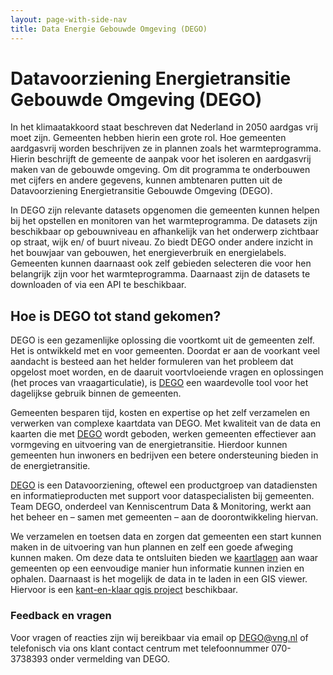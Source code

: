 ```yaml
---
layout: page-with-side-nav
title: Data Energie Gebouwde Omgeving (DEGO)
---
```

# Datavoorziening Energietransitie Gebouwde Omgeving (DEGO) 

In het klimaatakkoord staat beschreven dat Nederland in 2050 aardgas vrij moet zijn. Gemeenten hebben hierin een grote rol. Hoe gemeenten aardgasvrij worden beschrijven ze in plannen zoals het warmteprogramma. Hierin beschrijft de gemeente de aanpak voor het isoleren en aardgasvrij maken van de gebouwde omgeving. Om dit programma te onderbouwen met cijfers en andere gegevens, kunnen ambtenaren putten uit de Datavoorziening Energietransitie Gebouwde Omgeving (DEGO). 

In DEGO zijn relevante datasets opgenomen die gemeenten kunnen helpen bij het opstellen en monitoren van het warmteprogramma. De datasets zijn beschikbaar op gebouwniveau en afhankelijk van het onderwerp zichtbaar op straat, wijk en/ of buurt niveau. Zo biedt DEGO onder andere inzicht in het bouwjaar van gebouwen, het energieverbruik en energielabels. Gemeenten kunnen daarnaast ook zelf gebieden selecteren die voor hen belangrijk zijn voor het warmteprogramma. Daarnaast zijn de datasets te downloaden of via een API te beschikbaar. 

## Hoe is DEGO tot stand gekomen?
DEGO is een gezamenlijke oplossing die voortkomt uit de gemeenten zelf. Het is ontwikkeld met en voor gemeenten. Doordat er aan de voorkant veel aandacht is besteed aan het helder formuleren van het probleem dat opgelost moet worden, en de daaruit voortvloeiende vragen en oplossingen (het proces van vraagarticulatie), is [DEGO](https://dego.vng.nl/) een waardevolle tool voor het dagelijkse gebruik binnen de gemeenten.

Gemeenten besparen tijd, kosten en expertise op het zelf verzamelen en verwerken van complexe kaartdata van DEGO. Met kwaliteit van de data en kaarten die met [DEGO](https://dego.vng.nl/) wordt geboden, werken gemeenten effectiever aan vormgeving en uitvoering van de energietransitie. Hierdoor kunnen gemeenten hun inwoners en bedrijven een betere ondersteuning bieden in de energietransitie. 

[DEGO](https://dego.vng.nl/) is een Datavoorziening, oftewel een productgroep van datadiensten en informatieproducten met support voor dataspecialisten bij gemeenten. Team DEGO, onderdeel van Kenniscentrum Data & Monitoring, werkt aan het beheer en – samen met gemeenten – aan de doorontwikkeling hiervan.

We verzamelen en toetsen data en zorgen dat gemeenten een start kunnen maken in de uitvoering van hun plannen en zelf een goede afweging kunnen maken. Om deze data te ontsluiten bieden we [kaartlagen](https://dego.vng.nl/) aan waar gemeenten op een eenvoudige manier hun informatie kunnen inzien en ophalen. Daarnaast is het mogelijk de data in te laden in een GIS viewer. Hiervoor is een [kant-en-klaar qgis project](https://github.com/VNG-Realisatie/docs.dego/blob/main/docs/_assets/DEGO-2023-08.qgz) beschikbaar.

### Feedback en vragen
Voor vragen of reacties zijn wij bereikbaar via email op <a href="mailto:DEGO@vng.nl">DEGO@vng.nl</a>  of telefonisch via ons klant contact centrum met telefoonnummer 070-3738393 onder vermelding van DEGO.
